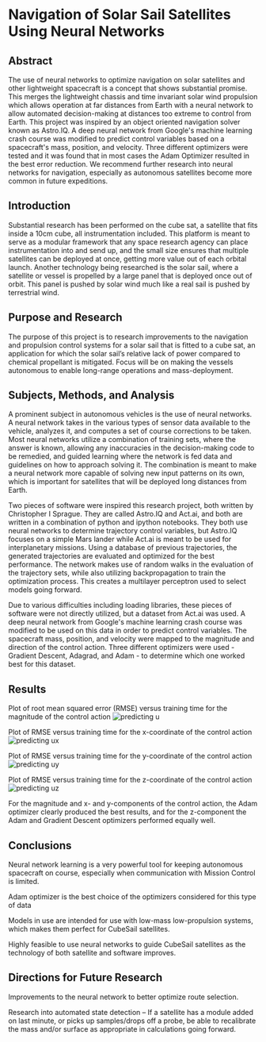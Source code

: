 # Navigation of Solar Sail Satellites Using Neural Networks

## Abstract
The use of neural networks to optimize navigation on solar satellites and other lightweight spacecraft is a concept that shows substantial promise. This merges the lightweight chassis and time invariant solar wind propulsion which allows operation at far distances from Earth with a neural network to allow automated decision-making at distances too extreme to control from Earth. This project was inspired by an object oriented navigation solver known as Astro.IQ. A deep neural network from Google's machine learning crash course was modified to predict control variables based on a spacecraft's mass, position, and velocity. Three different optimizers were tested and it was found that in most cases the Adam Optimizer resulted in the best error reduction. We recommend further research into neural networks for navigation, especially as autonomous satellites become more common in future expeditions.

## Introduction
Substantial research has been performed on the cube sat, a satellite that fits inside a 10cm cube, all instrumentation included. This platform is meant to serve as a modular framework that any space research agency can place instrumentation into and send up, and the small size ensures that multiple satellites can be deployed at once, getting more value out of each orbital launch.
Another technology being researched is the solar sail, where a satellite or vessel is propelled by a large panel that is deployed once out of orbit. This panel is pushed by solar wind much like a real sail is pushed by terrestrial wind.

## Purpose and Research
The purpose of this project is to research improvements to the navigation and propulsion control systems for a solar sail that is fitted to a cube sat, an application for which the solar sail’s relative lack of power compared to chemical propellant is mitigated. Focus will be on making the vessels autonomous to enable long-range operations and mass-deployment.

## Subjects, Methods, and Analysis
A prominent subject in autonomous vehicles is the use of neural networks. A neural network takes in the various types of sensor data available to the vehicle, analyzes it, and computes a set of course corrections to be taken.
Most neural networks utilize a combination of training sets, where the answer is known, allowing any inaccuracies in the decision-making code to be remedied, and guided learning where the network is fed data and guidelines on how to approach solving it. The combination is meant to make a neural network more capable of solving new input patterns on its own, which is important for satellites that will be deployed long distances from Earth.

Two pieces of software were inspired this research project, both written by Christopher I Sprague. They are called Astro.IQ and Act.ai, and both are written in a combination of python and ipython notebooks. They both use neural networks to determine trajectory control variables, but Astro.IQ focuses on a simple Mars lander while Act.ai is meant to be used for interplanetary missions. Using a database of previous trajectories, the generated trajectories are evaluated and optimized for the best performance. The network makes use of random walks in the evaluation of the trajectory sets, while also utilizing backpropagation to train the optimization process. This creates a multilayer perceptron used to select models going forward.

Due to various difficulties including loading libraries, these pieces of software were not directly utilized, but a dataset from Act.ai was used. A deep neural network from Google's machine learning crash course was modified to be used on this data in order to predict control variables. The spacecraft mass, position, and velocity were mapped to the magnitude and direction of the control action. Three different optimizers were used - Gradient Descent, Adagrad, and Adam - to determine which one worked best for this dataset.

## Results
Plot of root mean squared error (RMSE) versus training time for the magnitude of the control action
![predicting u](https://user-images.githubusercontent.com/32310752/40210100-18036840-5a11-11e8-9de8-93a37304bd49.PNG)

Plot of RMSE versus training time for the x-coordinate of the control action
![predicting ux](https://user-images.githubusercontent.com/32310752/40210102-181931c0-5a11-11e8-8d84-c6212761997a.PNG)

Plot of RMSE versus training time for the y-coordinate of the control action
![predicting uy](https://user-images.githubusercontent.com/32310752/40210103-182dc6f8-5a11-11e8-8985-ad45f5139095.PNG)

Plot of RMSE versus training time for the z-coordinate of the control action
![predicting uz](https://user-images.githubusercontent.com/32310752/40210104-1841326a-5a11-11e8-9381-9344623d265f.PNG)

For the magnitude and x- and y-components of the control action, the Adam optimizer clearly produced the best results, and for the z-component the Adam and Gradient Descent optimizers performed equally well.

## Conclusions
Neural network learning is a very powerful tool for keeping autonomous spacecraft on course, especially when communication with Mission Control is limited.

Adam optimizer is the best choice of the optimizers considered for this type of data

Models in use are intended for use with low-mass low-propulsion systems, which makes them perfect for CubeSail satellites.

Highly feasible to use neural networks to guide CubeSail satellites as the technology of both satellite and software improves.

## Directions for Future Research
Improvements to the neural network to better optimize route selection.

Research into automated state detection – If a satellite has a module added on last minute, or picks up samples/drops off a probe, be able to recalibrate the mass and/or surface as appropriate in calculations going forward.
